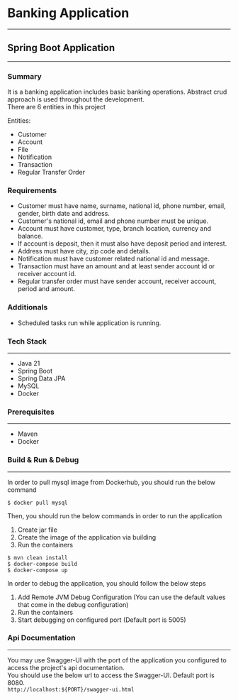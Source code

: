 # Banking Application
---

## Spring Boot Application
---

### Summary
It is a banking application includes basic banking operations. Abstract crud approach is used throughout the development.<br/>
There are 6 entities in this project

Entities:
- Customer
- Account
- File
- Notification
- Transaction
- Regular Transfer Order

### Requirements
- Customer must have name, surname, national id, phone number, email, gender, birth date and address.
- Customer's national id, email and phone number must be unique.
- Account must have customer, type, branch location, currency and balance.
- If account is deposit, then it must also have deposit period and interest.
- Address must have city, zip code and details.
- Notification must have customer related national id and message.
- Transaction must have an amount and at least sender account id or receiver account id.
- Regular transfer order must have sender account, receiver account, period and amount.

### Additionals
- Scheduled tasks run while application is running.

### Tech Stack
---
- Java 21
- Spring Boot
- Spring Data JPA
- MySQL
- Docker

### Prerequisites
---
- Maven
- Docker

### Build & Run & Debug
---
In order to pull mysql image from Dockerhub, you should run the below command

`$ docker pull mysql`

Then, you should run the below commands in order to run the application

1) Create jar file
2) Create the image of the application via building
3) Run the containers

```
$ mvn clean install
$ docker-compose build
$ docker-compose up
```

In order to debug the application, you should follow the below steps

1) Add Remote JVM Debug Configuration (You can use the default values that come in the debug configuration)
2) Run the containers
3) Start debugging on configured port (Default port is 5005)

### Api Documentation
---

You may use Swagger-UI with the port of the application you configured to access the project's api documentation.<br/>
You should use the below url to access the Swagger-UI. Default port is 8080.<br/>
`http://localhost:${PORT}/swagger-ui.html`
